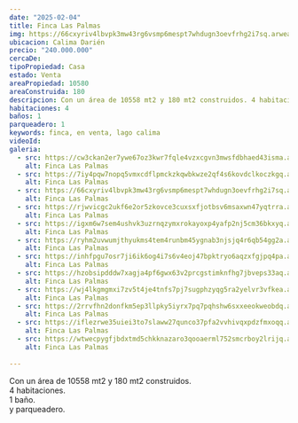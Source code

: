 ```yaml
---
date: "2025-02-04"
title: Finca Las Palmas
img: https://66cxyriv4lbvpk3mw43rg6vsmp6mespt7whdugn3oevfrhg2i7sq.arweave.net/94V8RRXiw1erbLc3E3qyY_zCSfP9jjoZu3EqWJzaR-U
ubicacion: Calima Darién
precio: "240.000.000"
cercaDe:
tipoPropiedad: Casa
estado: Venta
areaPropiedad: 10580
areaConstruida: 180
descripcion: Con un área de 10558 mt2 y 180 mt2 construidos. 4 habitaciones, 1 baño y parqueadero.
habitaciones: 4
baños: 1
parqueadero: 1
keywords: finca, en venta, lago calima
videoId: 
galeria:
  - src: https://cw3ckan2er7ywe67oz3kwr7fqle4vzxcgvn3mwsfdbhaed43isma.arweave.net/FbYlAbokf4sT33Z2q0flgsnK5uI1W7ZaRRhOAg-bRJg
    alt: Finca Las Palmas
  - src: https://7iy4pqw7nopq5vmxcdflpmckzkqwbkwze2qf4s6kovdclkoczkgq.arweave.net/-jHHwt9rnw7VlxDKt7BKyqFgqtkmoF5LynVGJanCyo0
    alt: Finca Las Palmas
  - src: https://66cxyriv4lbvpk3mw43rg6vsmp6mespt7whdugn3oevfrhg2i7sq.arweave.net/94V8RRXiw1erbLc3E3qyY_zCSfP9jjoZu3EqWJzaR-U
    alt: Finca Las Palmas
  - src: https://rjwvicgc2ukf6e2or5zkovce3cuxsxfjotbsv6msaxwn47yqtrra.arweave.net/im1UCMLVFF8TTo9yp1RE2Kl5XKl0wyr5kgXs3n8QnGI
    alt: Finca Las Palmas
  - src: https://igxm6w7sem4ushvk3uzrnqzymxrokayoxp4yafp2nj5cm36bkxyq.arweave.net/Qa7PW_IjOUkeqt0zFsM4ZeLlAw67-YAV-mp6Jm_BVfE
    alt: Finca Las Palmas
  - src: https://ryhm2uvwumjthyukms4tem4runbm45ygnab3njsjq4r6qb54gg2a.arweave.net/jg7NUrajEzPiimS5MjORo0LOdwZoA7amSYcj6Ae8MbQ
    alt: Finca Las Palmas
  - src: https://inhfpgu7osr7ji6ik6og4i7s6v4eoj47bpktryo6aqzxfgjpq4pa.arweave.net/Q05Xmp90o_SjyFecbiPy9XhHJ58L1Tjh3gQzcpkvhx4
    alt: Finca Las Palmas
  - src: https://hzobsipdddw7xagja4pf6gwx63v2prcgstimknfhg7jbveps33aq.arweave.net/PlwZIeMY7fuAyQceXxrX9uunxEaU0MU0pzfSGpHy3sE
    alt: Finca Las Palmas
  - src: https://wj4lkgmgmxi7zv5t4je4tnfs7pj7sugphzyqg5ra2yelvr3vfkea.arweave.net/sni1GYZl0fzXs-JJybSy-9P5UM8-cQN2INYIusd1Kog
    alt: Finca Las Palmas
  - src: https://2rrvfhn2donfkm5ep3llpky5iyrx7pq7pqhshw6sxxeeokweobdq.arweave.net/1GNSnbobmlUzpH7Wt6sdRiN_vh98DyPb0r3IRyrEcEc
    alt: Finca Las Palmas
  - src: https://iflezrwe35uiei3to7slaww27qunco37pfa2vvhivqxpdzfmxoqq.arweave.net/QVZMxsTfaIIjc3fksFra_CjRO395QarU6Kwu8eSsu6E
    alt: Finca Las Palmas
  - src: https://wtwecpygfjbdxtmd5chkknazaro3qooaerml752smcrboy2lrijq.arweave.net/tOxBPwYqQjvNg-iOpTQZBF24OcAkWL_3UmCiF2NLihM
    alt: Finca Las Palmas
    
---
```

Con un área de 10558 mt2 y 180 mt2 construidos.<br>
4 habitaciones.<br>
1 baño.<br>
y parqueadero. <br><br>